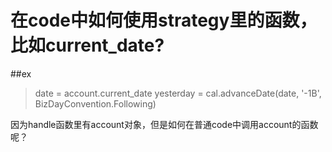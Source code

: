 # 在code中如何使用strategy里的函数，比如current_date?

##ex
>date = account.current_date
yesterday = cal.advanceDate(date, '-1B', BizDayConvention.Following)

因为handle函数里有account对象，但是如何在普通code中调用account的函数呢？
